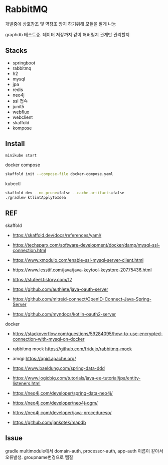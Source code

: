 # RabbitMQ

개발중에 상호참조 및 역참조 방지
하기위해 모듈을 잘게 나눔

graphdb 테스트중. 데이터 저장까지 같이 해버릴지 관계만 관리할지

## Stacks

- springboot
- rabbitmq
- h2
- mysql
- jpa
- redis
- neo4j
- ssl 접속
- junit5
- webflux
- webclient
- skaffold
- kompose

## Install

```bash
minikube start
```

docker compose
```bash
skaffold init --compose-file docker-compose.yaml
```

kubectl
```bash
skaffold dev --no-prune=false --cache-artifacts=false
./gradlew ktlintApplyToIdea
```

## REF

skaffold
* https://skaffold.dev/docs/references/yaml/

* https://techsparx.com/software-development/docker/damp/mysql-ssl-connection.html
* https://www.xmodulo.com/enable-ssl-mysql-server-client.html
* https://www.lesstif.com/java/java-keytool-keystore-20775436.html
* https://stufeel.tistory.com/12

* https://github.com/authlete/java-oauth-server
* https://github.com/mitreid-connect/OpenID-Connect-Java-Spring-Server
* https://github.com/myndocs/kotlin-oauth2-server

docker
* https://stackoverflow.com/questions/59284095/how-to-use-encrypted-connection-with-mysql-on-docker

* rabbitmq mock https://github.com/fridujo/rabbitmq-mock
* amqp https://qpid.apache.org/

* https://www.baeldung.com/spring-data-ddd
* https://www.logicbig.com/tutorials/java-ee-tutorial/jpa/entity-listeners.html
* https://neo4j.com/developer/spring-data-neo4j/
* https://neo4j.com/developer/neo4j-ogm/
* https://neo4j.com/developer/java-procedureso/

* https://github.com/jankotek/mapdb

## Issue

gradle multimodule에서 domain-auth, processor-auth, app-auth 이름이 같아서 오류발생. groupname변경으로 땜질
